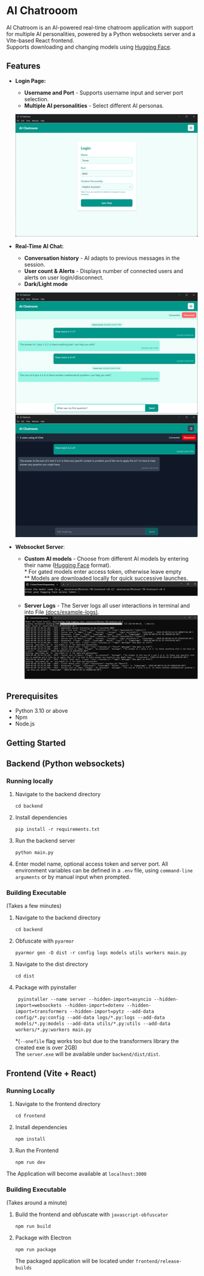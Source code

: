 # AI Chatrooom

AI Chatroom is an AI-powered real-time chatroom application with support for multiple AI personalities, powered by a Python websockets server and a Vite-based React frontend.  
Supports downloading and changing models using [Hugging Face](https://huggingface.co/models).

## Features

- **Login Page:**

  - **Username and Port** - Supports username input and server port selection.
  - **Multiple AI personalities** - Select different AI personas.

  ![Login Page](docs/screenshots/login-page.png)

- **Real-Time AI Chat:**

  - **Conversation history** - AI adapts to previous messages in the session.
  - **User count & Alerts** - Displays number of connected users and alerts on user login/disconnect.
  - **Dark/Light mode**

  ![Chat Example 1](docs/screenshots/chat-1.png)
  ![Chat Example 2](docs/screenshots/chat-2.png)

- **Websocket Server**:

  - **Custom AI models** - Choose from different AI models by entering their name ([Hugging Face](https://huggingface.co/models) format).  
    \* For gated models enter access token, otherwise leave empty  
    \*\* Models are downloaded locally for quick successive launches.
    ![Server Model](docs/screenshots/server-model.png)

  - **Server Logs** - The Server logs all user interactions in terminal and into File [(docs/example-logs)](docs/example-logs.txt).
    ![Server Logs](docs/screenshots/server-logs.png)

## Prerequisites

- Python 3.10 or above
- Npm
- Node.js

## Getting Started

## Backend (Python websockets)

### Running locally

1. Navigate to the backend directory
   ```pwsh
   cd backend
   ```
2. Install dependencies
   ```pwsh
   pip install -r requirements.txt
   ```
3. Run the backend server
   ```pwsh
   python main.py
   ```
4. Enter model name, optional access token and server port.
   All environment variables can be defined in a `.env` file, using `command-line arguments` or by manual input when prompted.

### Building Executable

(Takes a few minutes)

1.  Navigate to the backend directory

    ```pwsh
    cd backend
    ```

2.  Obfuscate with `pyarmor`

    ```pwsh
    pyarmor gen -O dist -r config logs models utils workers main.py
    ```

3.  Navigate to the dist directory

    ```pwsh
    cd dist
    ```

4.  Package with pyinstaller  
    ```pwsh
     pyinstaller --name server --hidden-import=asyncio --hidden-import=websockets --hidden-import=dotenv --hidden-import=transformers --hidden-import=pytz --add-data config/*.py:config --add-data logs/*.py:logs --add-data models/*.py:models --add-data utils/*.py:utils --add-data workers/*.py:workers main.py
    ```
    *(`--onefile` flag works too but due to the transformers library the created exe is over 2GB)  
    The `server.exe` will be available under `backend/dist/dist`.

## Frontend (Vite + React)

### Running Locally

1. Navigate to the frontend directory

   ```pwsh
   cd frontend
   ```

2. Install dependencies

   ```pwsh
   npm install
   ```

3. Run the Frontend

   ```pwsh
   npm run dev
   ```

The Application will become available at `localhost:3000`

### Building Executable

(Takes around a minute)

1. Build the frontend and obfuscate with `javascript-obfuscator`

   ```pwsh
   npm run build
   ```

2. Package with Electron
   ```pwsh
   npm run package
   ```
   The packaged application will be located under `frontend/release-builds`
